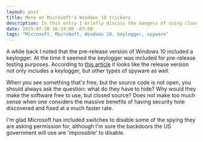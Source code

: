 ```yaml
---
layout: post
title: More on Microsoft's Windows 10 trickery
description: In this entry I briefly discuss the dangers of using closed source software.
date: 2015-07-30 16:34:08 -07:00
tags: "Microsoft, Micro$oft, Windows 10, keylogger, spyware"
---
```


 A while back I noted that the pre-release version of Windows 10 included a keylogger. At the time it seemed the keylogger was included for pre-release testing purposes. According to [this article](https://jonathan.porta.codes/2015/07/30/windows-10-seems-to-have-some-scary-privacy-defaults/) it looks like the release version not only includes a keylogger, but other types of spyware as well.

When you see something that's free, but the source code is not open, you should always ask the question: what do they have to hide? Why would they make the software free to use, but closed source? Does not make too much sense when one considers the massive benefits of having security hole discovered and fixed at a much faster rate.

I'm glad Microsoft has included switches to disable some of the spying they are asking permission for, although I'm sure the backdoors the US government will use are 'impossible' to disable.